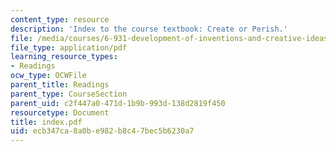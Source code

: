 ```yaml
---
content_type: resource
description: 'Index to the course textbook: Create or Perish.'
file: /media/courses/6-931-development-of-inventions-and-creative-ideas-spring-2008/ecb347ca8a0be982b8c47bec5b6230a7_index.pdf
file_type: application/pdf
learning_resource_types:
- Readings
ocw_type: OCWFile
parent_title: Readings
parent_type: CourseSection
parent_uid: c2f447a0-471d-1b9b-993d-138d2819f450
resourcetype: Document
title: index.pdf
uid: ecb347ca-8a0b-e982-b8c4-7bec5b6230a7
---
```

